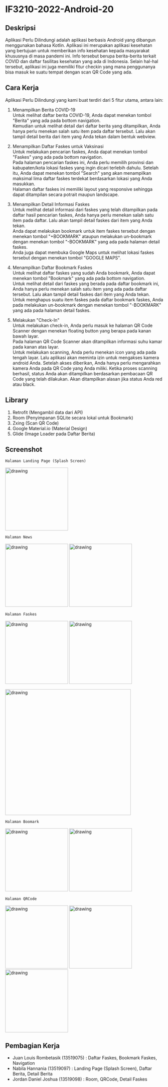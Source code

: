 # IF3210-2022-Android-20

## Deskripsi
Aplikasi Perlu Dilindungi adalah aplikasi berbasis Android yang dibangun menggunakan bahasa Kotlin. Aplikasi ini merupakan aplikasi kesehatan yang bertujuan untuk memberikan info kesehatan kepada masyarakat khususnya di masa pandemi ini. Info tersebut berupa berita-berita terkait COVID dan daftar fasilitas kesehatan yang ada di Indonesia. Selain hal-hal tersebut, aplikasi ini juga memiliki fitur checkin yang mana penggunanya bisa masuk ke suatu tempat dengan scan QR Code yang ada.

## Cara Kerja
Aplikasi Perlu Dilindungi yang kami buat terdiri dari 5 fitur utama, antara lain:
1. Menampilkan Berita COVID-19 <br />
Untuk melihat daftar berita COVID-19, Anda dapat menekan tombol "Berita" yang ada pada bottom navigation.<br />
Kemudian untuk melihat detail dari daftar berita yang ditampilkan, Anda hanya perlu menekan salah satu item pada daftar tersebut. Lalu akan tampil detail berita dari item yang Anda tekan dalam bentuk webview.<br />

2. Menampilkan Daftar Faskes untuk Vaksinasi <br />
Untuk melakukan pencarian faskes, Anda dapat menekan tombol "Faskes" yang ada pada bottom navigation.<br />
Pada halaman pencarian faskes ini, Anda perlu memilih provinsi dan kabupaten/kota lokasi faskes yang ingin dicari terlebih dahulu. Setelah itu, Anda dapat menekan tombol "Search" yang akan menampilkan maksimal lima daftar faskes terdekat berdasarkan lokasi yang Anda masukkan.<br />
Halaman daftar faskes ini memiliki layout yang responsive sehingga dapat ditampilan secara potrait maupun landscape.<br />

3. Menampilkan Detail Informasi Faskes <br />
Untuk melihat detail informasi dari faskes yang telah ditampilkan pada daftar hasil pencarian faskes, Anda hanya perlu menekan salah satu item pada daftar. Lalu akan tampil detail faskes dari item yang Anda tekan.<br />
Anda dapat melakukan bookmark untuk item faskes tersebut dengan menekan tombol "+BOOKMARK" ataupun melakukan un-bookmark dengan menekan tombol "-BOOKMARK" yang ada pada halaman detail faskes.<br />
Anda juga dapat membuka Google Maps untuk melihat lokasi faskes tersebut dengan menekan tombol "GOOGLE MAPS".<br />

4. Menampilkan Daftar Bookmark Faskes <br />
Untuk melihat daftar faskes yang sudah Anda bookmark, Anda dapat menekan tombol "Bookmark" yang ada pada bottom navigation.<br />
Untuk melihat detail dari faskes yang berada pada daftar bookmark ini, Anda hanya perlu menekan salah satu item yang ada pada daftar tersebut. Lalu akan tampil detail faskes dari item yang Anda tekan.<br />
Untuk menghapus suatu item faskes pada daftar bookmark faskes, Anda pada melakukan un-bookmark dengan menekan tombol "-BOOKMARK" yang ada pada halaman detail faskes.<br />

5. Melakukan "Check-In" <br />
Untuk melakukan check-in, Anda perlu masuk ke halaman QR Code Scanner dengan menekan floating button yang berapa pada kanan bawah layar.<br />
Pada halaman QR Code Scanner akan ditampilkan informasi suhu kamar pada kanan atas layar.<br />
Untuk melakukan scanning, Anda perlu menekan icon yang ada pada tengah layar. Lalu aplikasi akan meminta izin untuk mengakses kamera android Anda. Setelah akses diberikan, Anda hanya perlu mengarahkan kamera Anda pada QR Code yang Anda miliki. Ketika proses scanning berhasil, status Anda akan ditampilkan berdasarkan pembacaan QR Code yang telah dilakukan. Akan ditampilkan alasan jika status Anda red atau black. <br />

## Library
1. Retrofit (Mengambil data dari API)
2. Room (Penyimpanan SQLite secara lokal untuk Bookmark)
3. Zxing (Scan QR Code)
4. Google Material.io (Material Design)
5. Glide (Image Loader pada Daftar Berita)

## Screenshot


    Halaman Landing Page (Splash Screen)

<img src="screenshot/splashscreen.png" alt="drawing" width="200"/>

    Halaman News

<p float="left">
<img src="screenshot/news.png" alt="drawing" width="200"/>
<img src="screenshot/news_detail.png" alt="drawing" width="200"/>
</p>

    Halaman Faskes

<p float="left">
<img src="screenshot/faskes.png" alt="drawing" width="200"/>
<img src="screenshot/faskes_detail.png" alt="drawing" width="200"/>
</p>

<img src="screenshot/faskes_land.png" alt="drawing" width="400"/>


    Halaman Boomark

<p float="left">
<img src="screenshot/bookmark.png" alt="drawing" width="200"/>
<img src="screenshot/bookmark_detail.png" alt="drawing" width="200"/>
</p>

    Halaman QRCode

<p float="left">
<img src="screenshot/qrcode.png" alt="drawing" width="200"/>
<img src="screenshot/qrcode_success.png" alt="drawing" width="200"/>
<img src="screenshot/qrcode_failure.png" alt="drawing" width="200"/>
</p>

## Pembagian Kerja
- Juan Louis Rombetasik (13519075) : Daftar Faskes, Bookmark Faskes, Navigation
- Nabila Hannania (13519097) : Landing Page (Splash Screen), Daftar Berita, Detail Berita
- Jordan Daniel Joshua (13519098) : Room, QRCode, Detail Faskes


